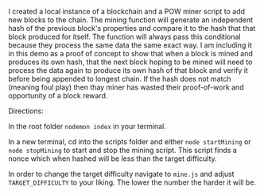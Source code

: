 I created a local instance of a blockchain and a POW miner script to add new blocks to the chain. The mining function will generate an independent hash of the previous block's properties and compare it to the hash that that block produced for itself. The function will always pass this conditional because they process the same data the same exact way. I am including it in this demo as a proof of concept to show that when a block is mined and produces its own hash, that the next block hoping to be mined will need to process the data again to produce its own hash of that block and verify it before being appended to longest chain. If the hash does not match (meaning foul play) then thay miner has wasted their proof-of-work and opportunity of a block reward. 

Directions:

In the root folder `nodemon index` in your terminal. 

In a new terminal, cd into the scripts folder and either `node startMining` or `node stopMining` to start and stop the mining script. This script finds a nonce which when hashed will be less than the target difficulty.

In order to change the target difficulty navigate to `mine.js` and adjust `TARGET_DIFFICULTY` to your liking. The lower the number the harder it will be. 